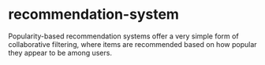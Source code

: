 # recommendation-system
Popularity-based recommendation systems offer a very simple form of collaborative filtering, where items are recommended based on how popular they appear to be among users.
